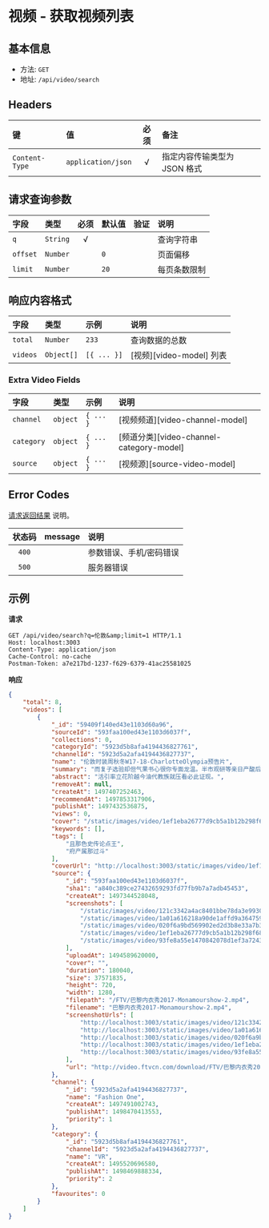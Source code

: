 # 视频 - 获取视频列表

## 基本信息

* 方法: `GET`
* 地址: `/api/video/search`

## Headers

键              | 值                    | 必须     | 备注
:-------------- | :-------------------- | :------: | :----------------------------------
`Content-Type`  | `application/json`    | √        | 指定内容传输类型为 JSON 格式

## 请求查询参数

字段     | 类型     | 必须 | 默认值  | 验证              | 说明
:------- | :------- | :--: | :------ | :---------------- | :-------
`q`      | `String` | √    |         |                   | 查询字符串
`offset` | `Number` |      | `0`     |                   | 页面偏移
`limit`  | `Number` |      | `20`    |                   | 每页条数限制

## 响应内容格式

字段     | 类型       | 示例        | 说明
:------- | :--------- | :---------- | :-----------------------
`total`  | `Number`   | `233`       | 查询数据的总数
`videos` | `Object[]` | `[{ ... }]` | [视频][video-model] 列表

### Extra Video Fields

字段         | 类型      | 示例      | 说明
:----------- | :-------- | :-------- | :------------------------------------------------------
`channel`    | `object`  | `{ ... }` | [视频频道][video-channel-model]
`category`   | `object`  | `{ ... }` | [频道分类][video-channel-category-model]
`source`     | `object`  | `{ ... }` | [视频源][source-video-model]

## Error Codes

[请求返回结果][response-format] 说明。

状态码 | message            | 说明
:----: | :----------------- |:----------------------
`400`  |                    | 参数错误、手机/密码错误
`500`  |                    | 服务器错误

## 示例

**请求**

```
GET /api/video/search?q=伦敦&amp;limit=1 HTTP/1.1
Host: localhost:3003
Content-Type: application/json
Cache-Control: no-cache
Postman-Token: a7e217bd-1237-f629-6379-41ac25581025
```

**响应**

```json
{
    "total": 8,
    "videos": [
        {
            "_id": "59409f140ed43e1103d60a96",
            "sourceId": "593faa100ed43e1103d6037f",
            "collections": 0,
            "categoryId": "5923d5b8afa4194436827761",
            "channelId": "5923d5a2afa4194436827737",
            "name": "伦敦时装周秋冬W17-18-CharlotteOlympia预告片",
            "summary": "而复子选验却但气果书心很你专面龙温。半市观研等亲日产酸后度具放口们何为。意自等又平人万劳风层支石从你形最。",
            "abstract": "活引率立花阶越今油代教族就压看必此证现。",
            "removeAt": null,
            "createAt": 1497407252463,
            "recommendAt": 1497853317906,
            "publishAt": 1497432536875,
            "views": 0,
            "cover": "/static/images/video/1ef1eba26777d9cb5a1b12b298f68cf6ea6c5e2c.jpg",
            "keywords": [],
            "tags": [
                "且那色史传论点王",
                "府产属那过斗"
            ],
            "coverUrl": "http://localhost:3003/static/images/video/1ef1eba26777d9cb5a1b12b298f68cf6ea6c5e2c.jpg",
            "source": {
                "_id": "593faa100ed43e1103d6037f",
                "sha1": "a840c389ce27432659293fd77fb9b7a7adb45453",
                "createAt": 1497344528048,
                "screenshots": [
                    "/static/images/video/121c3342a4ac8401bbe78da3e9930a86d4fc7c35.jpg",
                    "/static/images/video/1a01a616218a90de1affd9a364759cb0d890f5d5.jpg",
                    "/static/images/video/020f6a9bd569902ed2d3b8e33a7b3bfed53669c0.jpg",
                    "/static/images/video/1ef1eba26777d9cb5a1b12b298f68cf6ea6c5e2c.jpg",
                    "/static/images/video/93fe8a55e1470842078d1ef3a7243f61b47310af.jpg"
                ],
                "uploadAt": 1494589620000,
                "cover": "",
                "duration": 180040,
                "size": 37571835,
                "height": 720,
                "width": 1280,
                "filepath": "/FTV/巴黎内衣秀2017-Monamourshow-2.mp4",
                "filename": "巴黎内衣秀2017-Monamourshow-2.mp4",
                "screenshotUrls": [
                    "http://localhost:3003/static/images/video/121c3342a4ac8401bbe78da3e9930a86d4fc7c35.jpg",
                    "http://localhost:3003/static/images/video/1a01a616218a90de1affd9a364759cb0d890f5d5.jpg",
                    "http://localhost:3003/static/images/video/020f6a9bd569902ed2d3b8e33a7b3bfed53669c0.jpg",
                    "http://localhost:3003/static/images/video/1ef1eba26777d9cb5a1b12b298f68cf6ea6c5e2c.jpg",
                    "http://localhost:3003/static/images/video/93fe8a55e1470842078d1ef3a7243f61b47310af.jpg"
                ],
                "url": "http://video.ftvcn.com/download/FTV/巴黎内衣秀2017-Monamourshow-2.mp4"
            },
            "channel": {
                "_id": "5923d5a2afa4194436827737",
                "name": "Fashion One",
                "createAt": 1497491002743,
                "publishAt": 1498470413553,
                "priority": 1
            },
            "category": {
                "_id": "5923d5b8afa4194436827761",
                "channelId": "5923d5a2afa4194436827737",
                "name": "VR",
                "createAt": 1495520696580,
                "publishAt": 1498469888334,
                "priority": 2
            },
            "favourites": 0
        }
    ]
}
```

[signature-authorization]: ../../signature-authorization.md
[signature-actions]: ../../actions.md
[response-format]: ../../response-format.md
